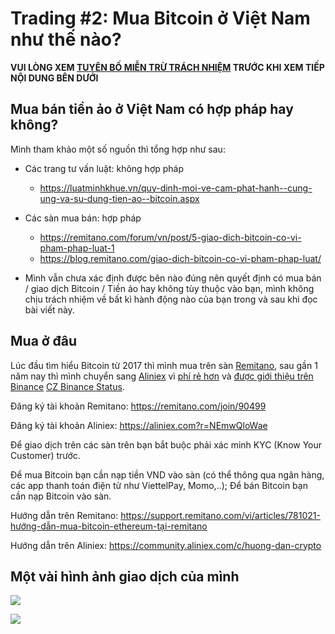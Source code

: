 # Trading #2: Mua Bitcoin ở Việt Nam như thế nào?

**VUI LÒNG XEM [TUYÊN BỐ MIỄN TRỪ TRÁCH NHIỆM](https://github.com/toanalien/toannotes/blob/master/Disclaimer.md) TRƯỚC KHI XEM TIẾP NỘI DUNG BÊN DƯỚI**

## Mua bán tiền ảo ở Việt Nam có hợp pháp hay không?

Mình tham khảo một số nguồn thì tổng hợp như sau:
- Các trang tư vấn luật: không hợp pháp
  + https://luatminhkhue.vn/quy-dinh-moi-ve-cam-phat-hanh--cung-ung-va-su-dung-tien-ao--bitcoin.aspx

- Các sàn mua bán: hợp pháp
  + https://remitano.com/forum/vn/post/5-giao-dich-bitcoin-co-vi-pham-phap-luat-1
  + https://blog.remitano.com/giao-dich-bitcoin-co-vi-pham-phap-luat/

- Mình vẫn chưa xác định được bên nào đúng nên quyết định có mua bán / giao dịch Bitcoin / Tiền ảo hay không tùy thuộc vào bạn, mình không chịu trách nhiệm về bất kì hành động nào của bạn trong và sau khi đọc bài viết này.

## Mua ở đâu

Lúc đầu tìm hiểu Bitcoin từ 2017 thì mình mua trên sàn [Remitano](https://remitano.com/join/90499), sau gần 1 năm nay thì mình chuyển sang [Aliniex](https://aliniex.com?r=NEmwQloWae) vì [phí rẻ hơn](https://aliniex.com/fee) và [được giới thiệu trên Binance](https://www.binance.com/en/blog/340486418320171008/UseBNB-as-of-May-2019-Now-With-Binance-Chain) [CZ Binance Status](https://twitter.com/cz_binance/status/1111204823368495104).

Đăng ký tài khoản Remitano: https://remitano.com/join/90499

Đăng ký tài khoản Aliniex: https://aliniex.com?r=NEmwQloWae

Để giao dịch trên các sàn trên bạn bắt buộc phải xác minh KYC (Know Your Customer) trước.

Để mua Bitcoin bạn cần nạp tiền VND vào sàn (có thể thông qua ngân hàng, các app thanh toán điện tử như ViettelPay, Momo,..); Để bán Bitcoin bạn cần nạp Bitcoin vào sàn.

Hướng dẫn trên Remitano: https://support.remitano.com/vi/articles/781021-hướng-dẫn-mua-bitcoin-ethereum-tại-remitano

Hướng dẫn trên Aliniex: https://community.aliniex.com/c/huong-dan-crypto

## Một vài hình ảnh giao dịch của mình

![](https://i.imgur.com/dEZP8lTh.png)

![](https://i.imgur.com/PUb78i9h.png)

